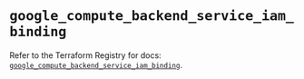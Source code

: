 # `google_compute_backend_service_iam_binding`

Refer to the Terraform Registry for docs: [`google_compute_backend_service_iam_binding`](https://registry.terraform.io/providers/hashicorp/google-beta/6.3.0/docs/resources/google_compute_backend_service_iam_binding).
